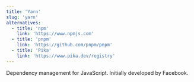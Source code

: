 ```yaml
---
title: 'Yarn'
slug: 'yarn'
alternatives:
  - title: 'npm'
    link: 'https://www.npmjs.com'
  - title: 'pnpm'
    link: 'https://github.com/pnpm/pnpm'
  - title: 'Pika'
    link: 'https://www.pika.dev/registry'
---
```


Dependency management for JavaScript. Initially developed by Facebook.
